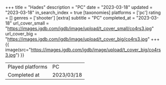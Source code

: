 +++
title = "Hades"
description = "PC"
date = "2023-03-18"
updated = "2023-03-18"
in_search_index = true
[taxonomies]
platforms = ['pc']
rating = []
genres = ['shooter']
[extra]
subtitle = "PC"
completed_at = "2023-03-18"
url_cover_small = "https://images.igdb.com/igdb/image/upload/t_cover_small/co4rs3.jpg"
url_cover_big = "https://images.igdb.com/igdb/image/upload/t_cover_big/co4rs3.jpg"
+++
{{ image(src="https://images.igdb.com/igdb/image/upload/t_cover_big/co4rs3.jpg") }}

|              |            |
| ------------ | ---------- |
| Played platforms    | PC |
| Completed at | 2023/03/18 |

